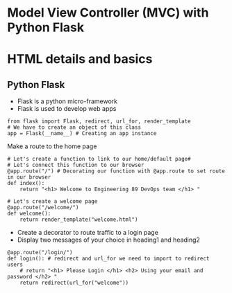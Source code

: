 # Model View Controller (MVC) with Python Flask
# HTML details and basics

## Python Flask
- Flask is a python micro-framework
- Flask is used to develop web apps
````
from flask import Flask, redirect, url_for, render_template
# We have to create an object of this class
app = Flask(__name__) # Creating an app instance
````
Make a route to the home page
```
# Let's create a function to link to our home/default page#
# Let's connect this function to our browser
@app.route("/") # Decorating our function with @app.route to set route in our browser
def index():
    return "<h1> Welcome to Engineering 89 DevOps team </h1> "
```
```
# Let's create a welcome page
@app.route("/welcome/")
def welcome():
    return render_template("welcome.html")
```
- Create a decorator to route traffic to a login page
- Display two messages of your choice in heading1 and heading2
````
@app.route("/login/")
def login(): # redirect and url_for we need to import to redirect users
    # return "<h1> Please Login </h1> <h2> Using your email and password </h2> "
    return redirect(url_for("welcome"))
````